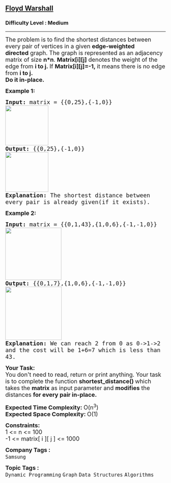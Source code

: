 <h2><a href="https://practice.geeksforgeeks.org/problems/implementing-floyd-warshall2042/1?page=3&difficulty[]=0&difficulty[]=1&status[]=unsolved&sortBy=submissions">Floyd Warshall</a></h2><h3>Difficulty Level : Medium</h3><hr><div class="problems_problem_content__Xm_eO"><p><span style="font-size:18px">The problem is to find the shortest distances between every pair of vertices in a given <strong>edge-weighted directed</strong>&nbsp;graph. The graph is represented as an adjacency matrix of size&nbsp;<strong>n*n</strong>. <strong>Matrix[i][j]</strong> denotes&nbsp;the weight of the edge from <strong>i to j.&nbsp;</strong>If&nbsp;<strong>Matrix[i][j]=-1,&nbsp;</strong>it means there is no&nbsp;edge from <strong>i to j.</strong><br>
<strong>Do it in-place.</strong></span></p>

<p><span style="font-size:18px"><strong>Example 1:</strong></span></p>

<pre><span style="font-size:18px"><strong>Input: </strong>matrix = {{0,25},{-1,0}}
<img alt="" src="https://media.geeksforgeeks.org/wp-content/uploads/20221106202714/WhatsAppImage20221106at82359PM.jpeg" style="height:125px; width:135px">
<strong>Output: </strong>{{0,25},{-1,0}}
<img alt="" src="https://media.geeksforgeeks.org/wp-content/uploads/20221106202714/WhatsAppImage20221106at82359PM.jpeg" style="height:125px; width:135px">
<strong>Explanation: </strong>The shortest distance between
every pair is already given(if it exists).</span>
</pre>

<p><span style="font-size:18px"><strong>Example 2:</strong></span></p>

<pre><span style="font-size:18px"><strong>Input: </strong>matrix = {{0,1,43},{1,0,6},{-1,-1,0}}
<img alt="" src="https://media.geeksforgeeks.org/wp-content/uploads/20221106203741/WhatsAppImage20221106at83711PM.jpeg" style="height:164px; width:176px">
<strong>Output: </strong>{{0,1,7},{1,0,6},{-1,-1,0}}
<img alt="" src="https://media.geeksforgeeks.org/wp-content/uploads/20221106204057/WhatsAppImage20221106at84031PM.jpeg" style="height:167px; width:177px">
<strong>Explanation: </strong>We can reach 2 from 0 as 0-&gt;1-&gt;2
and the cost will be 1+6=7 which is less than 
43.</span>
</pre>

<p><span style="font-size:18px"><strong>Your Task:</strong><br>
You don't need to read, return or print anything. Your task is to complete the function&nbsp;<strong>shortest_distance()&nbsp;</strong>which takes the <strong>matrix</strong> as input parameter and <strong>modifies</strong> the distances <strong>for every pair in-place.</strong></span></p>

<p><span style="font-size:18px"><strong>Expected Time Complexity:&nbsp;</strong>O(n<sup>3</sup>)<br>
<strong>Expected Space Complexity:&nbsp;</strong>O(1)</span></p>

<p><span style="font-size:18px"><strong>Constraints:</strong><br>
1 &lt;= n &lt;= 100<br>
-1 &lt;= matrix[ i ][ j ] &lt;= 1000</span></p>
</div><p><span style=font-size:18px><strong>Company Tags : </strong><br><code>Samsung</code>&nbsp;<br><p><span style=font-size:18px><strong>Topic Tags : </strong><br><code>Dynamic Programming</code>&nbsp;<code>Graph</code>&nbsp;<code>Data Structures</code>&nbsp;<code>Algorithms</code>&nbsp;